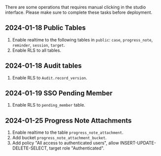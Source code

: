 There are some operations that requires manual clicking in the studio interface. Please make sure to complete these tasks before deployment.


## 2024-01-18 Public Tables
1. Enable realtime to the following tables in `public`: `case`, `progress_note`, `reminder`, `session`, `target`.
2. Enable RLS to all tables.

## 2024-01-18 Audit tables
1. Enable RLS to `Audit.record_version`.


## 2024-01-19 SSO Pending Member

1. Enable RLS to `pending_member` table.

## 2024-01-25 Progress Note Attachments

1. Enable realtime to the table `progress_note_attachment`.
2. Add bucket `progress_note_attachment_bucket`.
3. Add policy "All access to authenticated users", allow INSERT-UPDATE-DELETE-SELECT, target role "Authenticated".